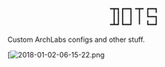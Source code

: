 <pre align="center">
╺┳┓┏━┓╺┳╸┏━┓
 ┃┃┃ ┃ ┃ ┗━┓
╺┻┛┗━┛ ╹ ┗━┛</pre>

Custom ArchLabs configs and other stuff.

[![2018-01-02-06-15-22.png](https://github.com/Dobbie03/dots/blob/master/2018-01-02-06-15-22.png "Screenshot 02-01-18")
